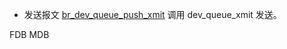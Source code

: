 




* 发送报文 [br_dev_queue_push_xmit](../net/bridge/br_forward.md#br_dev_queue_push_xmit) 调用 dev_queue_xmit 发送。





FDB
MDB